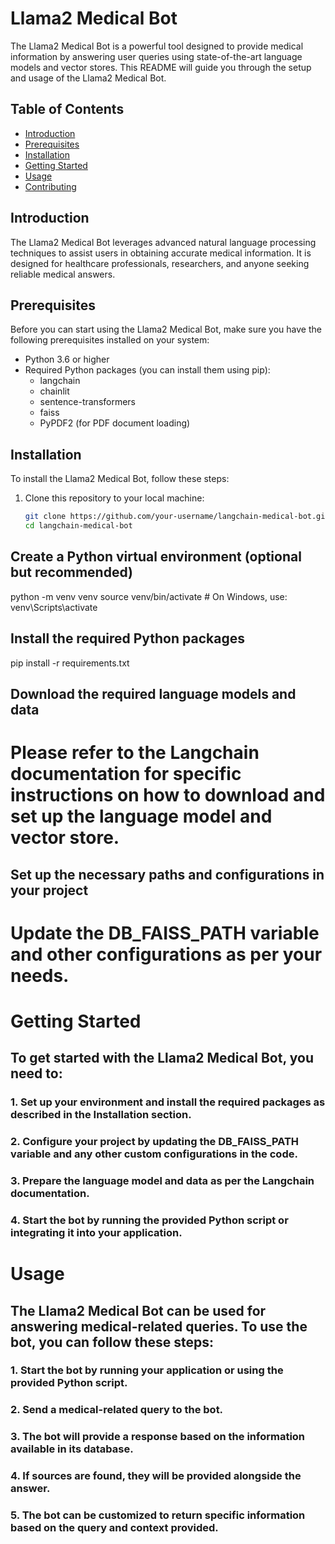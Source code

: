 # Llama2 Medical Bot

The Llama2 Medical Bot is a powerful tool designed to provide medical information by answering user queries using state-of-the-art language models and vector stores. This README will guide you through the setup and usage of the Llama2 Medical Bot.

## Table of Contents
- [Introduction](#introduction)
- [Prerequisites](#prerequisites)
- [Installation](#installation)
- [Getting Started](#getting-started)
- [Usage](#usage)
- [Contributing](#contributing)

## Introduction
The Llama2 Medical Bot leverages advanced natural language processing techniques to assist users in obtaining accurate medical information. It is designed for healthcare professionals, researchers, and anyone seeking reliable medical answers.

## Prerequisites
Before you can start using the Llama2 Medical Bot, make sure you have the following prerequisites installed on your system:

- Python 3.6 or higher
- Required Python packages (you can install them using pip):
  - langchain
  - chainlit
  - sentence-transformers
  - faiss
  - PyPDF2 (for PDF document loading)

## Installation
To install the Llama2 Medical Bot, follow these steps:

1. Clone this repository to your local machine:
   ```bash
   git clone https://github.com/your-username/langchain-medical-bot.git
   cd langchain-medical-bot
   

## Create a Python virtual environment (optional but recommended)
python -m venv venv
source venv/bin/activate  # On Windows, use: venv\Scripts\activate

## Install the required Python packages
pip install -r requirements.txt

## Download the required language models and data
# Please refer to the Langchain documentation for specific instructions on how to download and set up the language model and vector store.

## Set up the necessary paths and configurations in your project
# Update the DB_FAISS_PATH variable and other configurations as per your needs.

# Getting Started

## To get started with the Llama2 Medical Bot, you need to:
### 1. Set up your environment and install the required packages as described in the Installation section.
### 2. Configure your project by updating the DB_FAISS_PATH variable and any other custom configurations in the code.
### 3. Prepare the language model and data as per the Langchain documentation.
### 4. Start the bot by running the provided Python script or integrating it into your application.

# Usage

## The Llama2 Medical Bot can be used for answering medical-related queries. To use the bot, you can follow these steps:
### 1. Start the bot by running your application or using the provided Python script.
### 2. Send a medical-related query to the bot.
### 3. The bot will provide a response based on the information available in its database.
### 4. If sources are found, they will be provided alongside the answer.
### 5. The bot can be customized to return specific information based on the query and context provided.